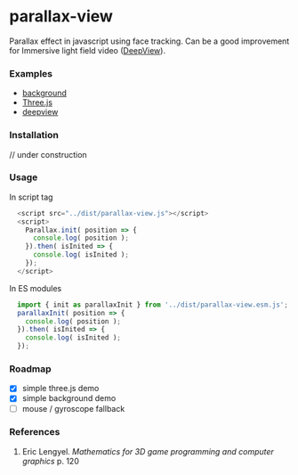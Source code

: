 # parallax-view

Parallax effect in javascript using face tracking. Can be a good improvement for Immersive light field video ([DeepView](https://augmentedperception.github.io/deepviewvideo/)).

### Examples
* [background](https://munrocket.github.io/parallax-view/examples/background.html)
* [Three.js](https://munrocket.github.io/parallax-view/examples/threejs.html)
* [deepview](https://munrocket.github.io/parallax-view/examples/immersive.html)

### Installation
// under construction

### Usage
In script tag
```js
  <script src="../dist/parallax-view.js"></script>
  <script>
    Parallax.init( position => {
      console.log( position );
    }).then( isInited => {
      console.log( isInited );
    });
  </script>
```
In ES modules
```js
  import { init as parallaxInit } from '../dist/parallax-view.esm.js';
  parallaxInit( position => {
    console.log( position );
  }).then( isInited => {
    console.log( isInited );
  });
```

### Roadmap

- [x] simple three.js demo
- [x] simple background demo
- [ ] mouse / gyroscope fallback

### References

1. Eric Lengyel. *Mathematics for 3D game programming and computer graphics* p. 120